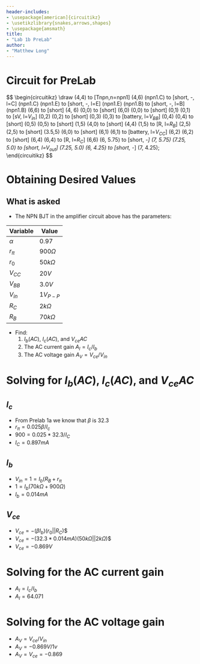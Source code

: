 ```yaml
---
header-includes:
- \usepackage[american]{circuitikz}
- \usetikzlibrary{snakes,arrows,shapes}
- \usepackage{amsmath}
title:
- "Lab 1b PreLab"
author:
- "Matthew Long"
---
```

# Circuit for PreLab

$$
\begin{circuitikz}
\draw
	(4,4) to [Tnpn,n=npn1] (4,6)
	(npn1.C) to [short, *-*, l=C] (npn1.C)
	(npn1.E) to [short, *-*, l=E] (npn1.E)
	(npn1.B) to [short, *-*, l=B] (npn1.B)
	(6,6) to [short] (4, 6)
	(0,0) to [short] (6,0)
	(0,0) to [short] (0,1)
	(0,1) to [sV, l=$V_{in}$] (0,2)
	(0,2) to [short] (0,3)
	(0,3) to [battery, l=$V_{BB}$] (0,4)
	(0,4) to [short] (0,5)
	(0,5) to [short] (1,5)
	(4,0) to [short] (4,4)
	(1,5) to [R, l=$R_B$] (2,5)
	(2,5) to [short] (3.5,5)
	(6,0) to [short] (6,1)
	(6,1) to [battery, l=$V_{CC}$] (6,2)
	(6,2) to [short] (6,4)
	(6,4) to [R, l=$R_C$] (6,6)
	(6, 5.75) to [short, -*] (7, 5.75)
	(7.25, 5.0) to [short, l=$V_{out}$] (7.25, 5.0)
	(6, 4.25) to [short, -*] (7, 4.25);
\end{circuitikz}
$$

# Obtaining Desired Values

## What is asked
* The NPN BJT in the amplifier circuit above has the parameters:

|Variable|Value|
|--------|-----|
|$\alpha$|0.97|
|$r_{\pi}$| $900 \Omega$|
|$r_0$|$50 k\Omega$|
|$V_{CC}$|$20 V$|
|$V_{BB}$|$3.0 V$|
|$V_{in}$|$1 V_{P-P}$|
|$R_C$|$2 k\Omega$|
|$R_B$|$70 k\Omega$|

* Find:
	1. $I_b (AC)$, $I_c (AC)$, and $V_{ce} AC$
	2. The AC current gain $A_I = I_c / I_b$
	3. The AC voltage gain $A_V = V_{ce} / V_{in}$

# Solving for $I_b (AC)$, $I_c (AC)$, and $V_{ce} AC$

## $I_c$
* From Prelab 1a we know that $\beta$ is 32.3
* $r_{\pi} = 0.025 \beta / I_c$
* $900 = 0.025*32.3/I_C$
* $I_C = 0.897 mA$

## $I_b$
* $V_{in} = 1 = I_b (R_B + r_{\pi}$
* $1 = I_b (70k\Omega + 900\Omega)$
* $I_b = 0.014 mA$

## $V_{ce}$
* $V_{ce} = -(\beta I_b) (r_0 || R_C)$$
* $V_{ce} = -(32.3 * 0.014 mA) (50k\Omega || 2k\Omega)$$
* $V_{ce} = -0.869 V$

# Solving for the AC current gain
* $A_I = I_c / I_b$
* $A_I = 64.071$

# Solving for the AC voltage gain
* $A_V = V_{ce} /V_{in}$
* $A_V = -0.869 V / 1 v$
* $A_V = V_{ce} = -0.869$
